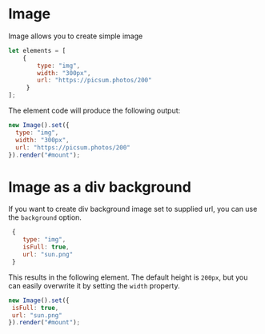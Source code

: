 # Image

Image allows you to create simple image

```js
let elements = [
    { 	
        type: "img",
        width: "300px",
        url: "https://picsum.photos/200"
     }
];
```

The element code will produce the following output:
```js
new Image().set({
  type: "img",
  width: "300px",
  url: "https://picsum.photos/200"
}).render("#mount"); 
```

# Image as a div background

If you want to create div background image set to supplied url, you can use the ```background``` option.

```js
 { 	
    type: "img",
    isFull: true,
	url: "sun.png"
 }
 ```

This results in the following element. The default height is ```200px```, but you can easily overwrite it by setting the ```width``` property.

 ```js
 new Image().set({
  isFull: true,
  url: "sun.png"
}).render("#mount"); 
```